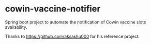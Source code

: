 # cowin-vaccine-notifier
Spring boot project to automate the notification of Cowin vaccine slots availability.




Thanks to https://github.com/aksashu000 for his reference project.
